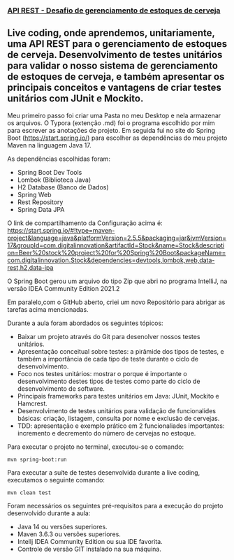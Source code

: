 ### <u>API REST - Desafio de gerenciamento de estoques de cerveja</u>



## Live coding, onde aprendemos, unitariamente, uma API REST para o gerenciamento de estoques de cerveja. Desenvolvimento de testes unitários para validar o nosso sistema de gerenciamento de estoques de cerveja, e também apresentar os principais conceitos e vantagens de criar testes unitários com JUnit e Mockito.

Meu primeiro passo foi criar uma Pasta no meu Desktop e nela armazenar os arquivos.
O Typora (extenção .md) foi o programa escolhido por mim para escrever as anotações de projeto.
Em seguida fui no site do Spring Boot (https://start.spring.io/) para escolher as dependências do meu projeto Maven na linguagem Java 17.

As dependências escolhidas foram:
- Spring Boot Dev Tools
- Lombok (Biblioteca Java)
- H2 Database (Banco de Dados)
- Spring Web
- Rest Repository
- Spring Data JPA

O link de compartilhamento da Configuração acima é: https://start.spring.io/#!type=maven-project&language=java&platformVersion=2.5.5&packaging=jar&jvmVersion=17&groupId=com.digitalinnovation&artifactId=Stock&name=Stock&description=Beer%20stock%20project%20for%20Spring%20Boot&packageName=com.digitalinnovation.Stock&dependencies=devtools,lombok,web,data-rest,h2,data-jpa

O Spring Boot gerou um arquivo do tipo Zip que abri no programa IntelliJ, na versão IDEA Community Edition 2021.2

Em paralelo,com o GitHub aberto, criei um novo Repositório para abrigar as tarefas acima mencionadas.


Durante a aula foram abordados os seguintes tópicos:

- Baixar um projeto através do Git para desenolver nossos testes unitários.
- Apresentação conceitual sobre testes: a pirâmide dos tipos de testes, e também a importância de cada tipo de teste durante o ciclo de desenvolvimento.
- Foco nos testes unitários: mostrar o porque é importante o desenvolvimento destes tipos de testes como parte do ciclo de desenvolvimento de software.
- Principais frameworks para testes unitários em Java: JUnit, Mockito e Hamcrest.
- Desenvolvimento de testes unitários para validação de funcionalides básicas: criação, listagem, consulta por nome e exclusão de cervejas.
- TDD: apresentação e exemplo prático em 2 funcionaliades importantes: incremento e decremento do número de cervejas no estoque.

Para executar o projeto no terminal, executou-se o comando:

```
mvn spring-boot:run 
```

Para executar a suíte de testes desenvolvida durante a live coding, executamos o seguinte comando:

```
mvn clean test
```

Foram necessários os seguintes pré-requisitos para a execução do projeto desenvolvido durante a aula:

- Java 14 ou versões superiores.
- Maven 3.6.3 ou versões superiores.
- Intellj IDEA Community Edition ou sua IDE favorita.
- Controle de versão GIT instalado na sua máquina.
